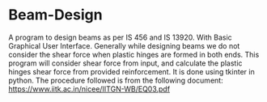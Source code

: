 # Beam-Design
A program to design beams as per IS 456 and IS 13920. With Basic Graphical User Interface.
Generally while designing beams we do not consider the shear force when plastic hinges are formed in both ends.
This program will consider shear force from input, and calculate the plastic hinges shear force from provided reinforcement.
It is done using tkinter in python.
The procedure followed is from the following document:
https://www.iitk.ac.in/nicee/IITGN-WB/EQ03.pdf
